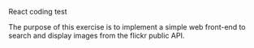 React coding test
 
The purpose of this exercise is to implement a simple web front-end to search and display images from the flickr public API.
